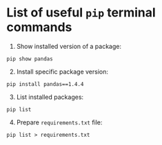 # List of useful `pip` terminal commands


1. Show installed version of a package:

```
pip show pandas 
```


2. Install specific package version:

```
pip install pandas==1.4.4
```


3. List installed packages:

```
pip list
```


4. Prepare `requirements.txt` file:

```
pip list > requirements.txt
```



